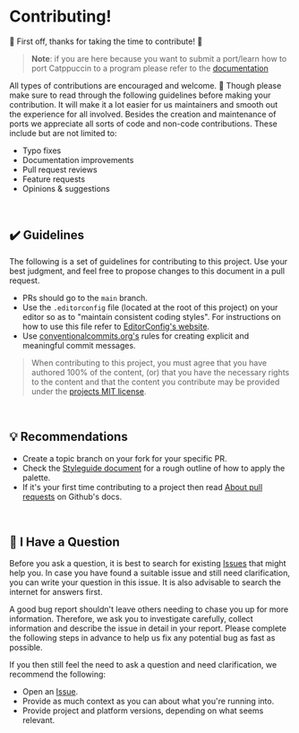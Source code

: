 # Contributing!

🎉 First off, thanks for taking the time to contribute! 🎉

> **Note**: if you are here because you want to submit a port/learn how to port Catppuccin to a program please refer to the [documentation](https://github.com/catppuccin/catppuccin/blob/main/docs/contributing.md)

All types of contributions are encouraged and welcome. 💜
Though please make sure to read through the following guidelines before making your contribution. It will make it a lot easier for us maintainers and smooth out the experience for all involved.
Besides the creation and maintenance of ports we appreciate all sorts of code and non-code contributions. These include but are not limited to:

- Typo fixes
- Documentation improvements
- Pull request reviews
- Feature requests
- Opinions & suggestions

&nbsp;

## ✔️ Guidelines

The following is a set of guidelines for contributing to this project. Use your best judgment, and feel free to propose changes to this document in a pull request.

- PRs should go to the `main` branch.
- Use the `.editorconfig` file (located at the root of this project) on your editor so as to "maintain consistent coding styles". For instructions on how to use this file refer to [EditorConfig's website](https://editorconfig.org/).
- Use [conventionalcommits.org's](https://www.conventionalcommits.org/en/v1.0.0/) rules for creating explicit and meaningful commit messages.

> When contributing to this project, you must agree that you have authored 100% of the content, (or) that you have the necessary rights to the content and that the content you contribute may be provided under the [projects MIT license](https://github.com/catppuccin/catppuccin/blob/main/LICENSE).

&nbsp;

## 💡 Recommendations

- Create a topic branch on your fork for your specific PR.
- Check the [Styleguide document](https://github.com/catppuccin/catppuccin/blob/main/docs/style-guide.md) for a rough outline of how to apply the palette.
- If it's your first time contributing to a project then read [About pull requests](https://docs.github.com/en/github/collaborating-with-pull-requests/proposing-changes-to-your-work-with-pull-requests/about-pull-requests) on Github's docs.

&nbsp;

## 🤔 I Have a Question

Before you ask a question, it is best to search for existing [Issues](/issues) that might help you. In case you have found a suitable issue and still need clarification, you can write your question in this issue. It is also advisable to search the internet for answers first.

A good bug report shouldn't leave others needing to chase you up for more information. Therefore, we ask you to investigate carefully, collect information and describe the issue in detail in your report. Please complete the following steps in advance to help us fix any potential bug as fast as possible.

If you then still feel the need to ask a question and need clarification, we recommend the following:

- Open an [Issue](/issues/new).
- Provide as much context as you can about what you're running into.
- Provide project and platform versions, depending on what seems relevant.

&nbsp;

